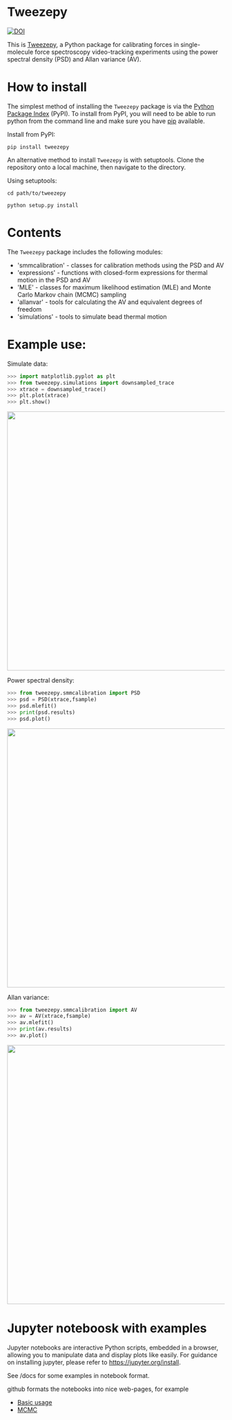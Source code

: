 # Tweezepy
[![DOI](https://zenodo.org/badge/261266475.svg)](https://zenodo.org/badge/latestdoi/261266475)

This is [Tweezepy](https://github.com/ianlmorgan/tweezepy), a Python package for calibrating forces in single-molecule force spectroscopy video-tracking experiments using the power spectral density (PSD) and Allan variance (AV).

# How to install
The simplest method of installing the `Tweezepy` package is via the [Python Package Index](https://packaging.python.org/glossary/#term-python-package-index-pypi) (PyPI). To install from PyPI, you will need to be able to run python from the command line and make sure you have [pip](https://packaging.python.org/key_projects/#pip) available.

Install from PyPI:

    pip install tweezepy
An alternative method to install `Tweezepy` is with setuptools.  Clone the repository onto a local machine, then navigate to the directory.

Using setuptools:
    
    cd path/to/tweezepy

    python setup.py install
    
# Contents
The `Tweezepy` package includes the following modules:
* 'smmcalibration' - classes for calibration methods using the PSD and AV
* 'expressions' - functions with closed-form expressions for thermal motion in the PSD and AV
* 'MLE' - classes for maximum likelihood estimation (MLE) and Monte Carlo Markov chain (MCMC) sampling
* 'allanvar' - tools for calculating the AV and equivalent degrees of freedom
* 'simulations' - tools to simulate bead thermal motion

# Example use:
Simulate data:
```python
>>> import matplotlib.pyplot as plt
>>> from tweezepy.simulations import downsampled_trace
>>> xtrace = downsampled_trace()
>>> plt.plot(xtrace)
>>> plt.show()
```
<img src="docs/example_trace.png" width=600>

Power spectral density:
```python
>>> from tweezepy.smmcalibration import PSD
>>> psd = PSD(xtrace,fsample)
>>> psd.mlefit()
>>> print(psd.results)
>>> psd.plot()
```

<img src="docs/example_PSD.png" width="600">

Allan variance:
```python
>>> from tweezepy.smmcalibration import AV
>>> av = AV(xtrace,fsample)
>>> av.mlefit()
>>> print(av.results)
>>> av.plot()
```
<img src="docs/example_AV.png" width="600">

# Jupyter noteboosk with examples
Jupyter notebooks are interactive Python scripts, embedded in a browser, allowing you to manipulate data and display plots like easily. For guidance on installing jupyter, please refer to https://jupyter.org/install.

See /docs for some examples in notebook format.

github formats the notebooks into nice web-pages, for example
* [Basic usage](https://github.com/ianlmorgan/tweezepy/tree/master/docs/basic_usage.ipynb)
* [MCMC](https://github.com/ianlmorgan/tweezepy/tree/master/docs/MCMC.ipynb)